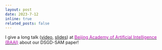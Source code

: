 ```yaml
---
layout: post
date: 2023-7-12
inline: true
related_posts: false
---
```


I give a long talk ([video](https://event.baai.ac.cn/activities/692), [slides](https://github.com/Raiden-Zhu/ICML-2023-DSGD-and-SAM/blob/main/Slides_ICML_2023_Decentralized_SGD_and_Average_direction_SAM_are_Asymptotically_Equivalent%20.pdf)) at [<span style="color: #B509AC;">Beijing Academy of Artificial Intelligence (BAAI)</span>](https://www.worldaic.com.cn/profile) about our DSGD-SAM paper!
